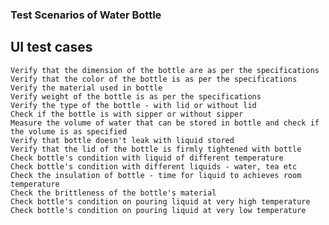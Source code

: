 ### Test Scenarios of Water Bottle

## UI test cases

    Verify that the dimension of the bottle are as per the specifications
    Verify that the color of the bottle is as per the specifications
    Verify the material used in bottle
    Verify weight of the bottle is as per the specifications
    Verify the type of the bottle - with lid or without lid
    Check if the bottle is with sipper or without sipper
    Measure the volume of water that can be stored in bottle and check if the volume is as specified
    Verify that bottle doesn't leak with liquid stored
    Verify that the lid of the bottle is firmly tightened with bottle
    Check bottle's condition with liquid of different temperature
    Check bottle's condition with different liquids - water, tea etc
    Check the insulation of bottle - time for liquid to achieves room temperature
    Check the brittleness of the bottle's material
    Check bottle's condition on pouring liquid at very high temperature
    Check bottle's condition on pouring liquid at very low temperature
